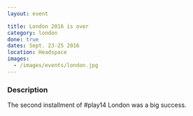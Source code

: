 ```yaml
---
layout: event

title: London 2016 is over
category: london
done: true
dates: Sept. 23-25 2016
location: Headspace
images:
  - /images/events/london.jpg
---
```


### Description
The second installment of #play14 London was a big success.
